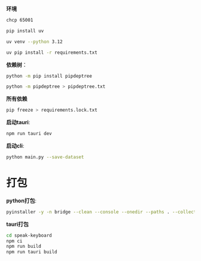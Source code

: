 **环境**
```bash
chcp 65001
```

```bash
pip install uv
```
```bash
uv venv --python 3.12  
```

```bash
uv pip install -r requirements.txt
```



**依赖树**：
```bash
python -m pip install pipdeptree
```
```bash
python -m pipdeptree > pipdeptree.txt
```

**所有依赖**
```bash
pip freeze > requirements.lock.txt

```



**启动tauri**:
```bash
npm run tauri dev
```

**启动cli**:
```bash
python main.py --save-dataset
```

# 打包
**python打包**:
```bash
pyinstaller -y -n bridge --clean --console --onedir --paths . --collect-all funasr_onnx --collect-all funasr --collect-all modelscope --collect-all librosa --collect-all sounddevice --collect-all soundfile --collect-all onnxruntime --add-data "config\postprocess.json;config" app\bridge.py
```

**tauri打包**
```bash
cd speak-keyboard
npm ci
npm run build
npm run tauri build
```